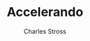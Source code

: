 ---
title: "Accelerando"
subtitle: 
author: Charles Stross
author_last: Stross
slug: stross-accelerando
type: fiction
img: true
genre: science fiction
isbn: 9780441014156
goodreads_id: 17863
pages: 415
publish_year: 2006
rating: 
date_started:
date_completed:
priority: high
---